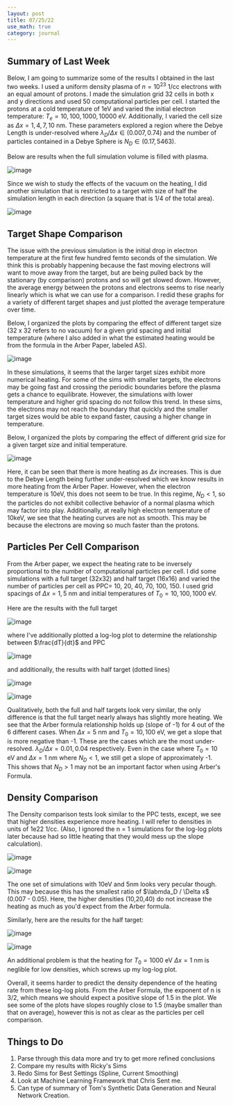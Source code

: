 ```yaml
---
layout: post
title: 07/25/22
use_math: true
category: journal
---
```


## Summary of Last Week
Below, I am going to summarize some of the results I obtained in the last two weeks. I used a uniform density plasma of $n = 10^{23}$ 1/cc electrons with an equal amount of protons. I made the simulation grid 32 cells in both x and y directions and used 50 computational particles per cell. I started the protons at a cold temperature of 1eV and varied the initial electron temperature: $T_e = {10, 100, 1000, 10000}$ eV. Additionally, I varied the cell size as $\Delta x = {1, 4, 7, 10}$ nm. These parameters explored a region where the Debye Length is under-resolved where $\lambda_D / \Delta x \in (0.007, 0.74)$ and the number of particles contained in a Debye Sphere is $N_D \in (0.17, 5463)$. 

Below are results when the full simulation volume is filled with plasma. 

![image](https://user-images.githubusercontent.com/98538788/180853425-391e238a-26d0-470e-b23b-6f216fa2a6d1.png)

Since we wish to study the effects of the vacuum on the heating, I did another simulation that is restricted to a target with size of half the simulation length in each direction (a square that is 1/4 of the total area). 

![image](https://user-images.githubusercontent.com/98538788/180853896-e4ed6268-8ac4-45e2-bba5-b6e2d6df6bba.png)

## Target Shape Comparison
The issue with the previous simulation is the initial drop in electron temperature at the first few hundred femto seconds of the simulation. We think this is probably happening because the fast moving electrons will want to move away from the target, but are being pulled back by the stationary (by comparison) protons and so will get slowed down. However, the average energy between the protons and electrons seems to rise nearly linearly which is what we can use for a comparison. I redid these graphs for a variety of different target shapes and just plotted the average temperature over time. 

Below, I organized the plots by comparing the effect of different target size (32 x 32 refers to no vacuum) for a given grid spacing and initial temperature (where I also added in what the estimated heating would be from the formula in the Arber Paper, labeled AS). 

![image](https://user-images.githubusercontent.com/98538788/181274715-c5618314-b8b5-477a-9d2a-411c388428ac.png)

In these simulations, it seems that the larger target sizes exhibit more numerical heating.  For some of the sims with smaller targets, the electrons may be going fast and crossing the periodic boundaries before the plasma gets a chance to equilibrate.  However, the simulations with lower temperature and higher grid spacing do not follow this trend. In these sims, the electrons may not reach the boundary that quickly and the smaller target sizes would be able to expand faster, causing a higher change in temperature. 

Below, I organized the plots by comparing the effect of different grid size for a given target size and initial temperature. 

![image](https://user-images.githubusercontent.com/98538788/181269256-5a9c945c-ccc9-454e-adcd-3ebb90109819.png)

Here, it can be seen that there is more heating as $\Delta x$ increases. This is due to the Debye Length being further under-resolved which we know results in more heating from the Arber Paper. However, when the electron temperature is 10eV, this does not seem to be true. In this regime, $N_D < 1$, so the particles do not exhibit collective behavior of a normal plasma which may factor into play. Additionally, at really high electron temperature of 10keV, we see that the heating curves are not as smooth. This may be because the electrons are moving so much faster than the protons.

## Particles Per Cell Comparison
From the Arber paper, we expect the heating rate to be inversely proportional to the number of computational particles per cell. I did some simulations with a full target (32x32) and half target (16x16) and varied the number of particles per cell as PPC= 10, 20, 40, 70, 100, 150. I used grid spacings of $\Delta x = {1, 5}$ nm and initial temperatures of $T_0 = {10, 100, 1000}$ eV. 

Here are the results with the full target

![image](https://user-images.githubusercontent.com/98538788/181796353-d78f60a1-fe65-4382-8d1a-ceb8a68d9cc6.png)

where I've additionally plotted a log-log plot to determine the relationship between $\frac{dT}{dt}$ and PPC

![image](https://user-images.githubusercontent.com/98538788/181796650-dfee1aac-25e1-446f-af94-07bc8dfce7ec.png)

and additionally, the results with half target (dotted lines)

![image](https://user-images.githubusercontent.com/98538788/181796413-e3329516-572e-4486-9062-ebbc7cce5d8d.png)

![image](https://user-images.githubusercontent.com/98538788/181796720-dcca423d-5e6c-4efe-a99b-81f78e02d883.png)

Qualitatively, both the full and half targets look very similar, the only difference is that the full target nearly always has slightly more heating. We see that the Arber formula relationship holds up (slope of -1) for 4 out of the 6 different cases. When $\Delta x = 5$ nm and $T_0 = {10, 100}$ eV, we get a slope that is more negative than -1. These are the cases which are the most under-resolved. $\lambda_D / \Delta x = {0.01, 0.04}$ respectively. Even in the case where $T_0 = 10$ eV and $\Delta x = 1$ nm where $N_D < 1$, we still get a slope of approximately -1. This shows that $N_D > 1$ may not be an important factor when using Arber's Formula.

## Density Comparison

The Density comparison tests look similar to the PPC tests, except, we see that higher densities experience more heating. I will refer to densities in units of 1e22 1/cc. (Also, I ignored the n = 1 simulations for the log-log plots later because had so little heating that they would mess up the slope calculation).

![image](https://user-images.githubusercontent.com/98538788/181814591-66bf2da3-1244-4fe2-929c-c6034adebb80.png)

![image](https://user-images.githubusercontent.com/98538788/181814689-407658b3-8ad4-4e99-b8d2-0e4c97892698.png)

The one set of simulations with 10eV and 5nm looks very pecular though. This may because this has the smallest ratio of $\labmda_D / \Delta x$ (0.007 - 0.05). Here, the higher densities (10,20,40) do not increase the heating as much as you'd expect from the Arber formula.

Similarly, here are the results for the half target:

![image](https://user-images.githubusercontent.com/98538788/181815630-d3621376-ecac-47ac-bb77-1c5e9acc9b77.png)

![image](https://user-images.githubusercontent.com/98538788/181815700-bc4975b9-8fd8-4a56-a578-7e833f89612e.png)

An additional problem is that the heating for $T_0 = 1000$ eV $\Delta x = 1$ nm is neglible for low densities, which screws up my log-log plot.

Overall, it seems harder to predict the density dependence of the heating rate from these log-log plots. From the Arber Formula, the exponent of n is 3/2, which means we should expect a positive slope of 1.5 in the plot. We see some of the plots have slopes roughly close to 1.5 (maybe smaller than that on average), however this is not as clear as the particles per cell comparison.

## Things to Do

1. Parse through this data more and try to get more refined conclusions
2. Compare my results with Ricky's Sims
3. Redo Sims for Best Settings (Spline, Current Smoothing)
4. Look at Machine Learning Framework that Chris Sent me. 
5. Can type of summary of Tom's Synthetic Data Generation and Neural Network Creation.





